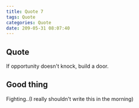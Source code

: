 ```yaml
---
title: Quote 7
tags: Quote
categories: Quote
date: 209-05-31 08:07:40
---
```


## Quote

If opportunity doesn't knock, build a door.

## Good thing

Fighting..(I really shouldn't write this in the morning)
